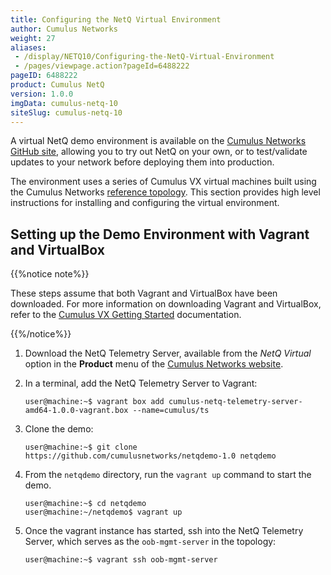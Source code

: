 ```yaml
---
title: Configuring the NetQ Virtual Environment
author: Cumulus Networks
weight: 27
aliases:
 - /display/NETQ10/Configuring-the-NetQ-Virtual-Environment
 - /pages/viewpage.action?pageId=6488222
pageID: 6488222
product: Cumulus NetQ
version: 1.0.0
imgData: cumulus-netq-10
siteSlug: cumulus-netq-10
---
```

A virtual NetQ demo environment is available on the [Cumulus Networks
GitHub site](https://github.com/CumulusNetworks/netqdemo-1.0), allowing
you to try out NetQ on your own, or to test/validate updates to your
network before deploying them into production.

The environment uses a series of Cumulus VX virtual machines built using
the Cumulus Networks [reference
topology](https://github.com/cumulusnetworks/cldemo-vagrant). This
section provides high level instructions for installing and configuring
the virtual environment.

## <span>Setting up the Demo Environment with Vagrant and VirtualBox</span>

{{%notice note%}}

These steps assume that both Vagrant and VirtualBox have been
downloaded. For more information on downloading Vagrant and VirtualBox,
refer to the [Cumulus VX Getting Started](/cumulus-vx/Getting-Started/)
documentation.

{{%/notice%}}

1.  Download the NetQ Telemetry Server, available from the *NetQ
    Virtual* option in the **Product** menu of the [Cumulus Networks
    website](https://cumulusnetworks.com/downloads/).

2.  In a terminal, add the NetQ Telemetry Server to Vagrant:

        user@machine:~$ vagrant box add cumulus-netq-telemetry-server-amd64-1.0.0-vagrant.box --name=cumulus/ts

3.  Clone the demo:

        user@machine:~$ git clone https://github.com/cumulusnetworks/netqdemo-1.0 netqdemo

4.  From the `netqdemo` directory, run the `vagrant up` command to start
    the demo.

        user@machine:~$ cd netqdemo
        user@machine:~/netqdemo$ vagrant up

5.  Once the vagrant instance has started, ssh into the NetQ Telemetry
    Server, which serves as the `oob-mgmt-server` in the topology:

        user@machine:~$ vagrant ssh oob-mgmt-server

<article id="html-search-results" class="ht-content" style="display: none;">

</article>

<footer id="ht-footer">

</footer>

<script src="js/lunr.js"></script>

<script src="js/lunr-extras.js"></script>

<script src="assets/js/scroll-search.js"></script>
